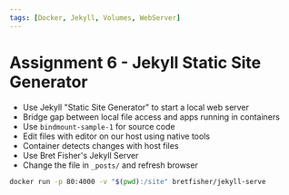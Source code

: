 ```yaml
---
tags: [Docker, Jekyll, Volumes, WebServer]
---
```


# Assignment 6 - Jekyll Static Site Generator

- Use Jekyll "Static Site Generator" to start a local web server
- Bridge gap between local file access and apps running in containers
- Use `bindmount-sample-1` for source code
- Edit files with editor on our host using native tools
- Container detects changes with host files
- Use Bret Fisher's Jekyll Server
- Change the file in `_posts/` and refresh browser

```bash
docker run -p 80:4000 -v "$(pwd):/site" bretfisher/jekyll-serve
```
